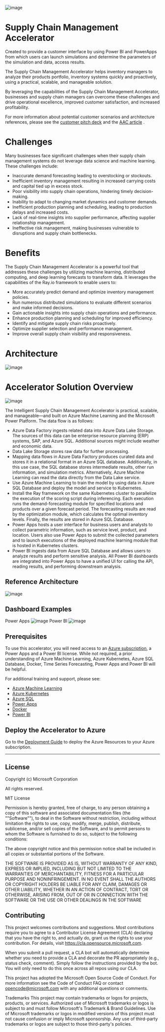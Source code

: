 ![image](https://user-images.githubusercontent.com/21693360/236896617-57b9c503-9ac7-4ecf-9862-cb3728f222c2.png)

# Supply Chain Management Accelerator

Created to provide a customer interface by using Power BI and PowerApps from which users can launch simulations and determine the parameters of the simulation and data, access results. 

The Supply Chain Management Accelerator helps inventory managers to analyze their products portfolio, inventory systems quickly and proactively, using a practical, scalable, and manageable solution.

By leveraging the capabilities of the Supply Chain Management Accelerator, businesses and supply chain managers can overcome these challenges and drive operational excellence, improved customer satisfaction, and increased profitability.

For more information about potential customer scenarios and architecture references, please see the [customer pitch deck](WIP) and the [AAC article](https://learn.microsoft.com/en-us/azure/architecture/example-scenario/analytics/optimize-inventory-forecast-demand) . 

# Challenges

Many businesses face significant challenges when their supply chain management systems do not leverage data science and machine learning. These challenges include:

- Inaccurate demand forecasting leading to overstocking or stockouts.
- Inefficient inventory management resulting in increased carrying costs and capital tied up in excess stock.
- Poor visibility into supply chain operations, hindering timely decision-making.
- Inability to adapt to changing market dynamics and customer demands.
- Inefficient production planning and scheduling, leading to production delays and increased costs.
- Lack of real-time insights into supplier performance, affecting supplier relationship management.
- Ineffective risk management, making businesses vulnerable to disruptions and supply chain bottlenecks.


# Benefits

The Supply Chain Management Accelerator is a powerful tool that addresses these challenges by utilizing machine learning, distributed computing, and deep learning forecasts to transform data. It leverages the capabilities of the Ray.io framework to enable users to:

- More accurately predict demand and optimize inventory management policies.
- Run numerous distributed simulations to evaluate different scenarios and make informed decisions.
- Gain actionable insights into supply chain operations and performance.
- Enhance production planning and scheduling for improved efficiency.
- Identify and mitigate supply chain risks proactively.
- Optimize supplier selection and performance management.
- Improve overall supply chain visibility and responsiveness.

# Architecture

![image](https://github.com/MSUSAzureAccelerators/Intelligent-Supply-Chain-Management/blob/1079efc685a07564e96059269f53b4231e52e7c1/assets/images/Architecture.png)


# Accelerator Solution Overview

![image](https://github.com/MSUSAzureAccelerators/Intelligent-Supply-Chain-Management/blob/a123b155f0c6123778fd1f8aee800298cebd4254/assets/images/Picture2.png)

The Intelligent Supply Chain Management Accelerator is practical, scalable, and manageable—and built on Azure Machine Learning and the Microsoft Power Platform. The data flow is as follows:

- Azure Data Factory ingests related data into Azure Data Lake Storage. The sources of this data can be enterprise resource planning (ERP) systems, SAP, and Azure SQL. Additional sources might include weather and economic data.
- Data Lake Storage stores raw data for further processing.
- Mapping data flows in Azure Data Factory produces curated data and stores it in a relational format in an Azure SQL database. Additionally, in this use case, the SQL database stores intermediate results, other run information, and simulation metrics. Alternatively, Azure Machine Learning can read the data directly from the Data Lake service.
- Use Azure Machine Learning to train the model by using data in Azure SQL Database and deploy the model and service to Kubernetes.
- Install the Ray framework on the same Kubernetes cluster to parallelize the execution of the scoring script during inferencing. Each execution runs the demand-forecasting module for specified locations and products over a given forecast period. The forecasting results are read by the optimization module, which calculates the optimal inventory levels. Finally, the results are stored in Azure SQL Database.
- Power Apps hosts a user interface for business users and analysts to collect parametric information, such as service level, product, and location. Users also use Power Apps to submit the collected parameters and to launch executions of the deployed machine learning module that is hosted in Kubernetes clusters.
- Power BI ingests data from Azure SQL Database and allows users to analyze results and perform sensitive analysis. All Power BI dashboards are integrated into Power Apps to have a unified UI for calling the API, reading results, and performing downstream analysis.

## Reference Architecture
![image](https://github.com/MSUSAzureAccelerators/Intelligent-Supply-Chain-Management/blob/07eeee94574e0a10045b6c8bb96088338a519bf7/assets/images/Picture1.png)

## Dashboard Examples
Power Apps
![image](https://github.com/MSUSAzureAccelerators/Intelligent-Supply-Chain-Management/blob/07eeee94574e0a10045b6c8bb96088338a519bf7/assets/images/Picture3.png)
Power BI
![image](https://github.com/MSUSAzureAccelerators/Intelligent-Supply-Chain-Management/blob/07eeee94574e0a10045b6c8bb96088338a519bf7/assets/images/Picture4.png)

## Prerequisites
To use this accelerator, you will need access to an [Azure subscription](https://azure.microsoft.com/en-us/free/), a Power Apps and a Power BI license. While not required, a prior understanding of Azure Machine Learning, Azure Kubernetes, Azure SQL Database, Docker, Time Series Forecasting, Power Apps and Power BI will be helpful.

For additional training and support, please see:

- [Azure Machine Learning](https://azure.microsoft.com/en-us/products/machine-learning/#product-overview)
- [Azure Kubernetes](https://azure.microsoft.com/en-us/products/kubernetes-service/)
- [Azure SQL](https://azure.microsoft.com/en-us/products/azure-sql/)
- [Power Apps](https://powerapps.microsoft.com/en-us/)
- [Docker](https://www.docker.com/)
- [Power BI](https://azure.microsoft.com/en-us/products/power-bi/)
 

## Deploy the Accelerator to Azure

Go to the [Deployment Guide](Deploy.md) to deploy the Azure Resources to your Azure subscription.


------

## License
Copyright (c) Microsoft Corporation

All rights reserved.

MIT License

Permission is hereby granted, free of charge, to any person obtaining a copy of this software and associated documentation files (the ""Software""), to deal in the Software without restriction, including without limitation the rights to use, copy, modify, merge, publish, distribute, sublicense, and/or sell copies of the Software, and to permit persons to whom the Software is furnished to do so, subject to the following conditions:

The above copyright notice and this permission notice shall be included in all copies or substantial portions of the Software.

THE SOFTWARE IS PROVIDED AS IS, WITHOUT WARRANTY OF ANY KIND, EXPRESS OR IMPLIED, INCLUDING BUT NOT LIMITED TO THE WARRANTIES OF MERCHANTABILITY, FITNESS FOR A PARTICULAR PURPOSE AND NONINFRINGEMENT. IN NO EVENT SHALL THE AUTHORS OR COPYRIGHT HOLDERS BE LIABLE FOR ANY CLAIM, DAMAGES OR OTHER LIABILITY, WHETHER IN AN ACTION OF CONTRACT, TORT OR OTHERWISE, ARISING FROM, OUT OF OR IN CONNECTION WITH THE SOFTWARE OR THE USE OR OTHER DEALINGS IN THE SOFTWARE

## Contributing
This project welcomes contributions and suggestions. Most contributions require you to agree to a Contributor License Agreement (CLA) declaring that you have the right to, and actually do, grant us the rights to use your contribution. For details, visit https://cla.opensource.microsoft.com.

When you submit a pull request, a CLA bot will automatically determine whether you need to provide a CLA and decorate the PR appropriately (e.g., status check, comment). Simply follow the instructions provided by the bot. You will only need to do this once across all repos using our CLA.

This project has adopted the Microsoft Open Source Code of Conduct. For more information see the Code of Conduct FAQ or contact opencode@microsoft.com with any additional questions or comments.

Trademarks
This project may contain trademarks or logos for projects, products, or services. Authorized use of Microsoft trademarks or logos is subject to and must follow Microsoft's Trademark & Brand Guidelines. Use of Microsoft trademarks or logos in modified versions of this project must not cause confusion or imply Microsoft sponsorship. Any use of third-party trademarks or logos are subject to those third-party's policies.
